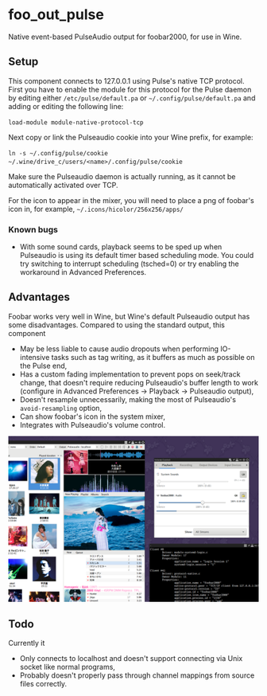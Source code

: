 # foo_out_pulse
Native event-based PulseAudio output for foobar2000, for use in Wine.

## Setup
This component connects to 127.0.0.1 using Pulse's native TCP protocol.
First you have to enable the module for this protocol for the Pulse daemon by editing either
`/etc/pulse/default.pa` or `~/.config/pulse/default.pa` and adding or editing the following line:

`load-module module-native-protocol-tcp`

Next copy or link the Pulseaudio cookie into your Wine prefix, for example:

`ln -s ~/.config/pulse/cookie ~/.wine/drive_c/users/<name>/.config/pulse/cookie`

Make sure the Pulseaudio daemon is actually running, as it cannot be automatically activated over TCP.

For the icon to appear in the mixer, you will need to place a png of foobar's icon in, for example, `~/.icons/hicolor/256x256/apps/`

### Known bugs
- With some sound cards, playback seems to be sped up when Pulseaudio is using its default timer based scheduling mode. You could try switching to interrupt scheduling (tsched=0) or try enabling the workaround in Advanced Preferences.

## Advantages
Foobar works very well in Wine, but Wine's default Pulseaudio output has some disadvantages. Compared to using the standard output, this component
- May be less liable to cause audio dropouts when performing IO-intensive tasks such as tag writing, as it buffers as much as possible on the Pulse end,
- Has a custom fading implementation to prevent pops on seek/track change, that doesn't require reducing Pulseaudio's buffer length to work (configure in Advanced Preferences -> Playback -> Pulseaudio output),
- Doesn't resample unnecessarily, making the most of Pulseaudio's `avoid-resampling` option,
- Can show foobar's icon in the system mixer,
- Integrates with Pulseaudio's volume control.

<img src="screenshot.png" width="660">

## Todo
Currently it
- Only connects to localhost and doesn't support connecting via Unix socket like normal programs,
- Probably doesn't properly pass through channel mappings from source files correctly.
